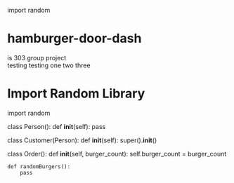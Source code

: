 import random

# hamburger-door-dash
is 303 group project <br>
testing testing one two three

# Import Random Library
import random

class Person():
    def __init__(self):
        pass

class Customer(Person):
    def __init__(self):
        super().__init__()

class Order():
    def __init__(self, burger_count):
        self.burger_count = burger_count

    def randomBurgers():
        pass
